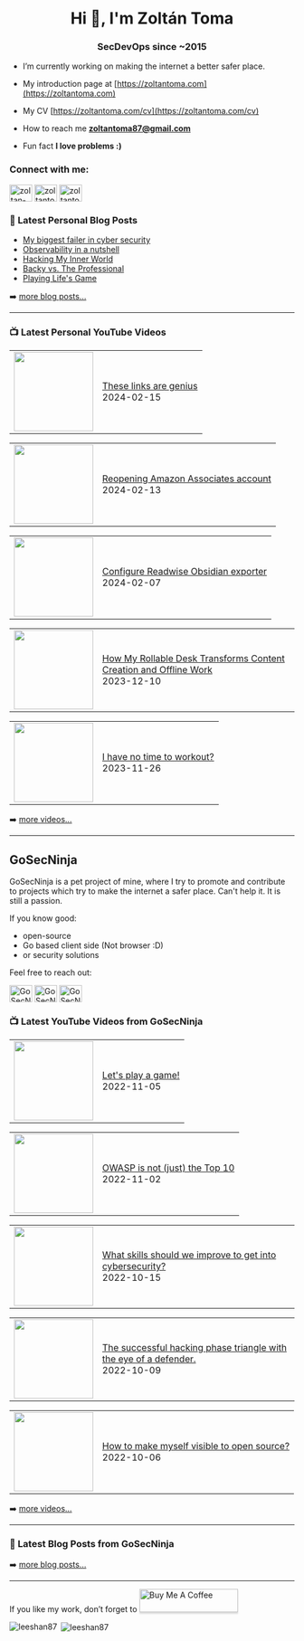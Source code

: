 <h1 align="center">Hi 👋, I'm Zoltán Toma</h1>
<h3 align="center">SecDevOps since ~2015</h3>

- I’m currently working on making the internet a better safer place.

- My introduction page at [https://zoltantoma.com](https://zoltantoma.com)

- My CV [https://zoltantoma.com/cv](https://zoltantoma.com/cv)

- How to reach me **zoltantoma87@gmail.com**

- Fun fact **I love problems :)**

<p align="left">
<h3 align="left">Connect with me:</h3>
<a href="https://www.linkedin.com/in/toma-zoltan/" target="blank"><img align="center" src="https://raw.githubusercontent.com/rahuldkjain/github-profile-readme-generator/master/src/images/icons/Social/linked-in-alt.svg" alt="zoltan-toma" height="30" width="40" /></a>
<a href="https://twitter.com/ZoltanToma_" target="blank"><img align="center" src="https://raw.githubusercontent.com/rahuldkjain/github-profile-readme-generator/master/src/images/icons/Social/twitter.svg" alt="zoltantoma" height="30" width="40" /></a>
<a href="https://youtube.com/@zoltantoma" target="blank"><img align="center" src="https://raw.githubusercontent.com/rahuldkjain/github-profile-readme-generator/master/src/images/icons/Social/youtube.svg" alt="zoltantoma" height="30" width="40" /></a>

</p>



### 📕 Latest Personal Blog Posts

<!-- BLOG-POST-LIST:START -->
- [My biggest failer in cyber security](https://zoltantoma.com/posts/2024-04-05-my_biggest_failer_in_cyber/)
- [Observability in a nutshell](https://zoltantoma.com/posts/2024-03-30-observability-in-a-nutshell/)
- [Hacking My Inner World](https://zoltantoma.com/posts/2024-03-25-hacking-my_inner_world/)
- [Backy vs. The Professional](https://zoltantoma.com/posts/2024-03-18-backy-vs-the-professional/)
- [Playing Life&#39;s Game](https://zoltantoma.com/posts/2024-03-15-playing-lifes-game/)
<!-- BLOG-POST-LIST:END -->

➡️ [more blog posts...](https://zoltantoma.com)

---

### 📺 Latest Personal YouTube Videos

<!-- YOUTUBE:START --><table><tr><td><a href="https://www.youtube.com/watch?v=j8xcpRGbT_s"><img width="140px" src="https://i.ytimg.com/vi/j8xcpRGbT_s/mqdefault.jpg"></a></td>
<td><a href="https://www.youtube.com/watch?v=j8xcpRGbT_s">These links are genius</a><br/>2024-02-15</td></tr></table>
<table><tr><td><a href="https://www.youtube.com/watch?v=9MS4dQIPiA0"><img width="140px" src="https://i.ytimg.com/vi/9MS4dQIPiA0/mqdefault.jpg"></a></td>
<td><a href="https://www.youtube.com/watch?v=9MS4dQIPiA0">Reopening Amazon Associates account</a><br/>2024-02-13</td></tr></table>
<table><tr><td><a href="https://www.youtube.com/watch?v=t_ISCxUbEJ0"><img width="140px" src="https://i.ytimg.com/vi/t_ISCxUbEJ0/mqdefault.jpg"></a></td>
<td><a href="https://www.youtube.com/watch?v=t_ISCxUbEJ0">Configure Readwise Obsidian exporter</a><br/>2024-02-07</td></tr></table>
<table><tr><td><a href="https://www.youtube.com/watch?v=VRQx6Z8AaI8"><img width="140px" src="https://i.ytimg.com/vi/VRQx6Z8AaI8/mqdefault.jpg"></a></td>
<td><a href="https://www.youtube.com/watch?v=VRQx6Z8AaI8">How My Rollable Desk Transforms Content Creation and Offline Work</a><br/>2023-12-10</td></tr></table>
<table><tr><td><a href="https://www.youtube.com/watch?v=Ce_rHaY1kz0"><img width="140px" src="https://i.ytimg.com/vi/Ce_rHaY1kz0/mqdefault.jpg"></a></td>
<td><a href="https://www.youtube.com/watch?v=Ce_rHaY1kz0">I have no time to workout?</a><br/>2023-11-26</td></tr></table>
<!-- YOUTUBE:END -->

➡️ [more videos...](https://www.youtube.com/@zoltantoma)

---

## GoSecNinja

GoSecNinja is a pet project of mine, where I try to promote and contribute to projects which try to make the internet a safer place.
Can't help it. It is still a passion.

If you know good:
- open-source
- Go based client side (Not browser :D)
- or security solutions

Feel free to reach out:
<p align="left">
<a href="https://twitter.com/@GoSecNinja" target="blank"><img align="center" src="https://raw.githubusercontent.com/rahuldkjain/github-profile-readme-generator/master/src/images/icons/Social/twitter.svg" alt="GoSecNinja" height="30" width="40" /></a>
<a href="https://youtube.com/@gosecninja" target="blank"><img align="center" src="https://raw.githubusercontent.com/rahuldkjain/github-profile-readme-generator/master/src/images/icons/Social/youtube.svg" alt="GoSecNinja" height="30" width="40" /></a>
<a href="mailto: zoltantoma@gosec.ninja" target="blank"><img align="center" src="https://cdn.jsdelivr.net/npm/simple-icons@3.0.1/icons/gmail.svg" alt="GoSecNinja" height="30" width="40" /></a>
</p>

### 📺 Latest YouTube Videos from GoSecNinja

<!-- GS-YOUTUBE:START --><table><tr><td><a href="https://www.youtube.com/watch?v=nnmlO0jlJ7M"><img width="140px" src="https://i.ytimg.com/vi/nnmlO0jlJ7M/mqdefault.jpg"></a></td>
<td><a href="https://www.youtube.com/watch?v=nnmlO0jlJ7M">Let&#39;s play a game!</a><br/>2022-11-05</td></tr></table>
<table><tr><td><a href="https://www.youtube.com/watch?v=YRO_mRpG55c"><img width="140px" src="https://i.ytimg.com/vi/YRO_mRpG55c/mqdefault.jpg"></a></td>
<td><a href="https://www.youtube.com/watch?v=YRO_mRpG55c">OWASP is not &lpar;just&rpar; the Top 10</a><br/>2022-11-02</td></tr></table>
<table><tr><td><a href="https://www.youtube.com/watch?v=GsHoTBVFJ1k"><img width="140px" src="https://i.ytimg.com/vi/GsHoTBVFJ1k/mqdefault.jpg"></a></td>
<td><a href="https://www.youtube.com/watch?v=GsHoTBVFJ1k">What skills should we improve to get into cybersecurity?</a><br/>2022-10-15</td></tr></table>
<table><tr><td><a href="https://www.youtube.com/watch?v=2e_KAZ_avkA"><img width="140px" src="https://i.ytimg.com/vi/2e_KAZ_avkA/mqdefault.jpg"></a></td>
<td><a href="https://www.youtube.com/watch?v=2e_KAZ_avkA">The successful hacking phase triangle with the eye of a defender.</a><br/>2022-10-09</td></tr></table>
<table><tr><td><a href="https://www.youtube.com/watch?v=qz8i71AxNRU"><img width="140px" src="https://i.ytimg.com/vi/qz8i71AxNRU/mqdefault.jpg"></a></td>
<td><a href="https://www.youtube.com/watch?v=qz8i71AxNRU">How to make myself visible to open source?</a><br/>2022-10-06</td></tr></table>
<!-- GS-YOUTUBE:END -->

➡️ [more videos...](https://www.youtube.com/@GoSecNinja)

---

### 📕 Latest Blog Posts from GoSecNinja

<!-- GS-BLOG:START -->

<!-- GS-BLOG:END -->

➡️ [more blog posts...](https://gosec.ninja)

---

<p>If you like my work, don’t forget to <a href="https://www.buymeacoffee.com/leeshan87" target="_blank"><img src="https://www.buymeacoffee.com/assets/img/custom_images/orange_img.png" alt="Buy Me A Coffee" style="height: 41px !important;width: 174px !important;box-shadow: 0px 3px 2px 0px rgba(190, 190, 190, 0.5) !important;-webkit-box-shadow: 0px 3px 2px 0px rgba(190, 190, 190, 0.5) !important;" ></a>
</p>


<p><img align="left" src="https://github-readme-stats.vercel.app/api/top-langs/?username=leeshan87&layout=compact" alt="leeshan87" /></p>

<p>&nbsp;<img align="center" src="https://github-readme-stats.vercel.app/api?username=leeshan87&show_icons=true" alt="leeshan87" /></p>
